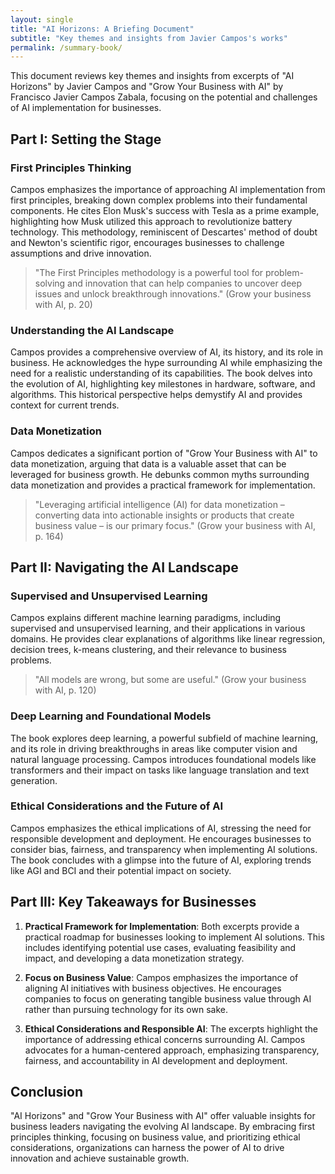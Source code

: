 ```yaml
---
layout: single
title: "AI Horizons: A Briefing Document"
subtitle: "Key themes and insights from Javier Campos's works"
permalink: /summary-book/
---
```


This document reviews key themes and insights from excerpts of "AI Horizons" by Javier Campos and "Grow Your Business with AI" by Francisco Javier Campos Zabala, focusing on the potential and challenges of AI implementation for businesses.

## Part I: Setting the Stage

### First Principles Thinking
Campos emphasizes the importance of approaching AI implementation from first principles, breaking down complex problems into their fundamental components. He cites Elon Musk's success with Tesla as a prime example, highlighting how Musk utilized this approach to revolutionize battery technology. This methodology, reminiscent of Descartes' method of doubt and Newton's scientific rigor, encourages businesses to challenge assumptions and drive innovation.

> "The First Principles methodology is a powerful tool for problem-solving and innovation that can help companies to uncover deep issues and unlock breakthrough innovations." (Grow your business with AI, p. 20)

### Understanding the AI Landscape
Campos provides a comprehensive overview of AI, its history, and its role in business. He acknowledges the hype surrounding AI while emphasizing the need for a realistic understanding of its capabilities. The book delves into the evolution of AI, highlighting key milestones in hardware, software, and algorithms. This historical perspective helps demystify AI and provides context for current trends.

### Data Monetization
Campos dedicates a significant portion of "Grow Your Business with AI" to data monetization, arguing that data is a valuable asset that can be leveraged for business growth. He debunks common myths surrounding data monetization and provides a practical framework for implementation.

> "Leveraging artificial intelligence (AI) for data monetization – converting data into actionable insights or products that create business value – is our primary focus." (Grow your business with AI, p. 164)

## Part II: Navigating the AI Landscape

### Supervised and Unsupervised Learning
Campos explains different machine learning paradigms, including supervised and unsupervised learning, and their applications in various domains. He provides clear explanations of algorithms like linear regression, decision trees, k-means clustering, and their relevance to business problems.

> "All models are wrong, but some are useful." (Grow your business with AI, p. 120)

### Deep Learning and Foundational Models
The book explores deep learning, a powerful subfield of machine learning, and its role in driving breakthroughs in areas like computer vision and natural language processing. Campos introduces foundational models like transformers and their impact on tasks like language translation and text generation.

### Ethical Considerations and the Future of AI
Campos emphasizes the ethical implications of AI, stressing the need for responsible development and deployment. He encourages businesses to consider bias, fairness, and transparency when implementing AI solutions. The book concludes with a glimpse into the future of AI, exploring trends like AGI and BCI and their potential impact on society.

## Part III: Key Takeaways for Businesses

1. **Practical Framework for Implementation**: Both excerpts provide a practical roadmap for businesses looking to implement AI solutions. This includes identifying potential use cases, evaluating feasibility and impact, and developing a data monetization strategy.

2. **Focus on Business Value**: Campos emphasizes the importance of aligning AI initiatives with business objectives. He encourages companies to focus on generating tangible business value through AI rather than pursuing technology for its own sake.

3. **Ethical Considerations and Responsible AI**: The excerpts highlight the importance of addressing ethical concerns surrounding AI. Campos advocates for a human-centered approach, emphasizing transparency, fairness, and accountability in AI development and deployment.

## Conclusion

"AI Horizons" and "Grow Your Business with AI" offer valuable insights for business leaders navigating the evolving AI landscape. By embracing first principles thinking, focusing on business value, and prioritizing ethical considerations, organizations can harness the power of AI to drive innovation and achieve sustainable growth.
